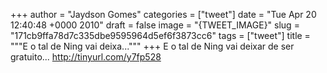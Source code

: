 
+++
author = "Jaydson Gomes"
categories = ["tweet"]
date = "Tue Apr 20 12:40:48 +0000 2010"
draft = false
image = "{TWEET_IMAGE}"
slug = "171cb9ffa78d7c335dbe9595964d5ef6f3873cc6"
tags = ["tweet"]
title = """E o tal de Ning vai deixa..."""
+++
E o tal de Ning vai deixar de ser gratuito... http://tinyurl.com/y7fp528
